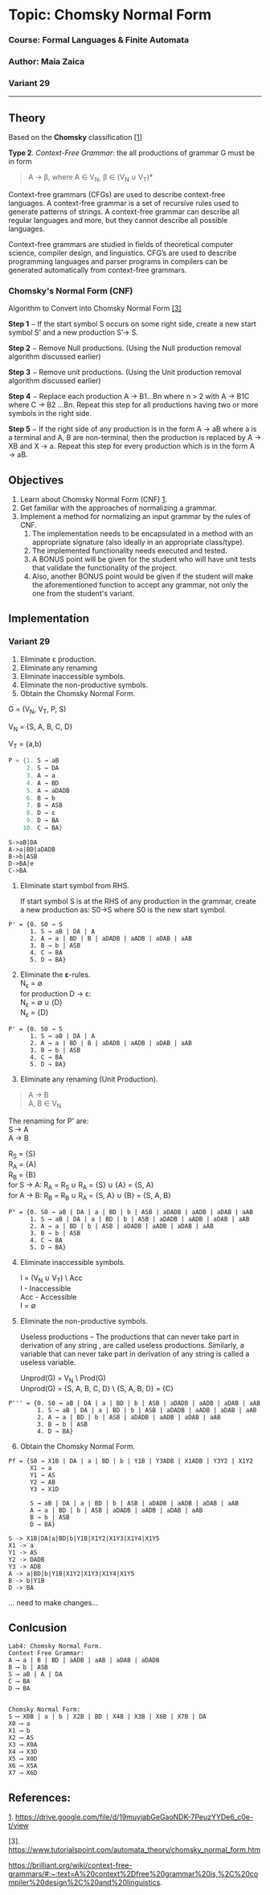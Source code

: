 # Topic: Chomsky Normal Form
### Course: Formal Languages & Finite Automata
### Author: Maia Zaica
### Variant 29

----

## Theory
Based on the **Chomsky** classification [[1]]

**Type 2**. *Context-Free Grammar*: the all productions of grammar
G must be in form
> A → β, where Α ∈ V<sub>N</sub>, β ∈ (V<sub>N</sub> ∪ V<sub>T</sub>)*

Context-free grammars (CFGs) are used to describe context-free languages. A context-free grammar is a set of recursive rules used to generate patterns of strings. 
A context-free grammar can describe all regular languages and more, but they cannot describe all possible languages.

Context-free grammars are studied in fields of theoretical computer science, compiler design, and linguistics. 
CFG’s are used to describe programming languages and parser programs in compilers can be generated automatically from context-free grammars.

### Chomsky's Normal Form (CNF)

Algorithm to Convert into Chomsky Normal Form [[3]](#3)

**Step 1** − If the start symbol S occurs on some right side, create a new start symbol S’ and a new production S’→ S.

**Step 2** − Remove Null productions. (Using the Null production removal algorithm discussed earlier)

**Step 3** − Remove unit productions. (Using the Unit production removal algorithm discussed earlier)

**Step 4** − Replace each production A → B1…Bn where n > 2 with A → B1C where C → B2 …Bn. Repeat this step for all productions having two or more symbols in the right side.

**Step 5** − If the right side of any production is in the form A → aB where a is a terminal and A, B are non-terminal, then the production is replaced by A → XB and X → a. Repeat this step for every production which is in the form A → aB.


## Objectives

1. Learn about Chomsky Normal Form (CNF) [1].
2. Get familiar with the approaches of normalizing a grammar.
3. Implement a method for normalizing an input grammar by the rules of CNF.
    1. The implementation needs to be encapsulated in a method with an appropriate signature (also ideally in an appropriate class/type).
    2. The implemented functionality needs executed and tested.
    3. A BONUS point will be given for the student who will have unit tests that validate the functionality of the project.
    4. Also, another BONUS point would be given if the student will make the aforementioned function to accept any grammar, not only the one from the student's variant.

## Implementation

### Variant 29

1. Eliminate ε production.
2. Eliminate any renaming
3. Eliminate inaccessible symbols.
4. Eliminate the non-productive symbols.
5. Obtain the Chomsky Normal Form.

G = (V<sub>N</sub>, V<sub>T</sub>, P, S)

V<sub>N</sub> = {S, A, B, C, D}

V<sub>T</sub> = {a,b}
```java
P = {1. S → aB
     2. S → DA
     3. A → a
     4. A → BD
     5. A → aDADB
     6. B → b
     7. B → ASB
     8. D → ε
     9. D → BA
    10. C → BA}
```
```
S->aB|DA
A->a|BD|aDADB
B->b|ASB
D->BA|e
C->BA
```
1. Eliminate start symbol from RHS.

   If start symbol S is at the RHS of any production in the grammar, create a new production as:
   S0->S
   where S0 is the new start symbol.
```
P' = {0. S0 → S
      1. S → aB | DA | A 
      2. A → a | BD | B | aDADB | aADB | aDAB | aAB
      3. B → b | ASB
      4. C → BA
      5. D → BA}
```
2. Eliminate the **ε**-rules.\
   N<sub>ε</sub> = ∅\
for production D → ε:\
N<sub>ε</sub> = ∅ ∪ {D}\
N<sub>ε</sub> = {D}              
```
P' = {0. S0 → S
      1. S → aB | DA | A 
      2. A → a | BD | B | aDADB | aADB | aDAB | aAB
      3. B → b | ASB
      4. C → BA
      5. D → BA}
```
3. Eliminate any renaming (Unit Production).
> A → B\
> A, B ∈ V<sub>N</sub>

The renaming for P' are:\
S → A\
A → B

R<sub>S</sub> = {S}\
R<sub>A</sub> = {A}\
R<sub>B</sub> = {B}\
for S → A:  R<sub>A</sub> = R<sub>S</sub> ∪ R<sub>A</sub> = {S} ∪ {A} = {S, A}\
for A → B:  R<sub>B</sub> = R<sub>B</sub> ∪ R<sub>A</sub> = {S, A} ∪ {B} = {S, A, B}

```
P" = {0. S0 → aB | DA | a | BD | b | ASB | aDADB | aADB | aDAB | aAB
      1. S → aB | DA | a | BD | b | ASB | aDADB | aADB | aDAB | aAB
      2. A → a | BD | b | ASB | aDADB | aADB | aDAB | aAB
      3. B → b | ASB
      4. C → BA
      5. D → BA}
```
4. Eliminate inaccessible symbols.

   I = (V<sub>N</sub> ∪ V<sub>T</sub>) \ Acc\
   I - Inaccessible\
   Acc - Accessible\
   I = ∅

5. Eliminate the non-productive symbols.

   Useless productions – The productions that can never take part in derivation of any string , are called useless productions. 
   Similarly, a variable that can never take part in derivation of any string is called a useless variable.

   Unprod(G) = V<sub>N</sub> \ Prod(G)\
Unprod(G) = {S, A, B, C, D} \ {S, A, B, D} = {C}
```
P''' = {0. S0 → aB | DA | a | BD | b | ASB | aDADB | aADB | aDAB | aAB
        1. S → aB | DA | a | BD | b | ASB | aDADB | aADB | aDAB | aAB
        2. A → a | BD | b | ASB | aDADB | aADB | aDAB | aAB
        3. B → b | ASB
        4. D → BA}
```
6. Obtain the Chomsky Normal Form.
```
Pf = {S0 → X1B | DA | a | BD | b | Y1B | Y3ADB | X1ADB | Y3Y2 | X1Y2
      X1 → a
      Y1 → AS
      Y2 → AB
      Y3 → X1D
      
      S → aB | DA | a | BD | b | ASB | aDADB | aADB | aDAB | aAB
      A → a | BD | b | ASB | aDADB | aADB | aDAB | aAB
      B → b | ASB
      D → BA}
```
````
S -> X1B|DA|a|BD|b|Y1B|X1Y2|X1Y3|X1Y4|X1Y5
X1 -> a
Y1 -> AS
Y2 -> DADB
Y3 -> ADB
A -> a|BD|b|Y1B|X1Y2|X1Y3|X1Y4|X1Y5
B -> b|Y1B
D -> BA
```` 
... need to make changes...

## Conlcusion 
````
Lab4: Chomsky Normal Form.
Context Free Grammar: 
A ⟶ a | B | BD | aADB | aAB | aDAB | aDADB
B ⟶ b | ASB
S ⟶ aB | A | DA
C ⟶ BA
D ⟶ BA


Chomsky Normal Form: 
S ⟶ X0B | a | b | X2B | BD | X4B | X3B | X6B | X7B | DA
X0 ⟶ a
X1 ⟶ b
X2 ⟶ AS
X3 ⟶ X0A
X4 ⟶ X3D
X5 ⟶ X0D
X6 ⟶ X5A
X7 ⟶ X6D

````
## References:
<a id="1">[1]</a>. https://drive.google.com/file/d/19muyiabGeGaoNDK-7PeuzYYDe6_c0e-t/view



<a id="3">[3]</a>. https://www.tutorialspoint.com/automata_theory/chomsky_normal_form.htm

[1]: (https://en.wikipedia.org/wiki/Chomsky_normal_form)

https://brilliant.org/wiki/context-free-grammars/#:~:text=A%20context%2Dfree%20grammar%20is,%2C%20compiler%20design%2C%20and%20linguistics.